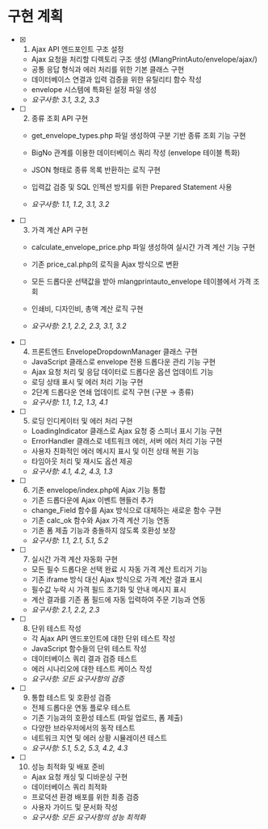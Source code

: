 # 구현 계획

- [x] 1. Ajax API 엔드포인트 구조 설정


  - Ajax 요청을 처리할 디렉토리 구조 생성 (MlangPrintAuto/envelope/ajax/)
  - 공통 응답 형식과 에러 처리를 위한 기본 클래스 구현
  - 데이터베이스 연결과 입력 검증을 위한 유틸리티 함수 작성
  - envelope 시스템에 특화된 설정 파일 생성
  - _요구사항: 3.1, 3.2, 3.3_



- [ ] 2. 종류 조회 API 구현




  - get_envelope_types.php 파일 생성하여 구분 기반 종류 조회 기능 구현
  - BigNo 관계를 이용한 데이터베이스 쿼리 작성 (envelope 테이블 특화)
  - JSON 형태로 종류 목록 반환하는 로직 구현


  - 입력값 검증 및 SQL 인젝션 방지를 위한 Prepared Statement 사용
  - _요구사항: 1.1, 1.2, 3.1, 3.2_




- [ ] 3. 가격 계산 API 구현

  - calculate_envelope_price.php 파일 생성하여 실시간 가격 계산 기능 구현

  - 기존 price_cal.php의 로직을 Ajax 방식으로 변환
  - 모든 드롭다운 선택값을 받아 mlangprintauto_envelope 테이블에서 가격 조회


  - 인쇄비, 디자인비, 총액 계산 로직 구현

  - _요구사항: 2.1, 2.2, 2.3, 3.1, 3.2_

- [ ] 4. 프론트엔드 EnvelopeDropdownManager 클래스 구현

  - JavaScript 클래스로 envelope 전용 드롭다운 관리 기능 구현
  - Ajax 요청 처리 및 응답 데이터로 드롭다운 옵션 업데이트 기능
  - 로딩 상태 표시 및 에러 처리 기능 구현
  - 2단계 드롭다운 연쇄 업데이트 로직 구현 (구분 → 종류)
  - _요구사항: 1.1, 1.2, 1.3, 4.1_

- [ ] 5. 로딩 인디케이터 및 에러 처리 구현
  - LoadingIndicator 클래스로 Ajax 요청 중 스피너 표시 기능 구현
  - ErrorHandler 클래스로 네트워크 에러, 서버 에러 처리 기능 구현
  - 사용자 친화적인 에러 메시지 표시 및 이전 상태 복원 기능
  - 타임아웃 처리 및 재시도 옵션 제공
  - _요구사항: 4.1, 4.2, 4.3, 1.3_

- [ ] 6. 기존 envelope/index.php에 Ajax 기능 통합
  - 기존 드롭다운에 Ajax 이벤트 핸들러 추가
  - change_Field 함수를 Ajax 방식으로 대체하는 새로운 함수 구현
  - 기존 calc_ok 함수와 Ajax 가격 계산 기능 연동
  - 기존 폼 제출 기능과 충돌하지 않도록 호환성 보장
  - _요구사항: 1.1, 2.1, 5.1, 5.2_

- [ ] 7. 실시간 가격 계산 자동화 구현
  - 모든 필수 드롭다운 선택 완료 시 자동 가격 계산 트리거 기능
  - 기존 iframe 방식 대신 Ajax 방식으로 가격 계산 결과 표시
  - 필수값 누락 시 가격 필드 초기화 및 안내 메시지 표시
  - 계산 결과를 기존 폼 필드에 자동 입력하여 주문 기능과 연동
  - _요구사항: 2.1, 2.2, 2.3_

- [ ] 8. 단위 테스트 작성
  - 각 Ajax API 엔드포인트에 대한 단위 테스트 작성
  - JavaScript 함수들의 단위 테스트 작성
  - 데이터베이스 쿼리 결과 검증 테스트
  - 에러 시나리오에 대한 테스트 케이스 작성
  - _요구사항: 모든 요구사항의 검증_

- [ ] 9. 통합 테스트 및 호환성 검증
  - 전체 드롭다운 연동 플로우 테스트
  - 기존 기능과의 호환성 테스트 (파일 업로드, 폼 제출)
  - 다양한 브라우저에서의 동작 테스트
  - 네트워크 지연 및 에러 상황 시뮬레이션 테스트
  - _요구사항: 5.1, 5.2, 5.3, 4.2, 4.3_

- [ ] 10. 성능 최적화 및 배포 준비
  - Ajax 요청 캐싱 및 디바운싱 구현
  - 데이터베이스 쿼리 최적화
  - 프로덕션 환경 배포를 위한 최종 검증
  - 사용자 가이드 및 문서화 작성
  - _요구사항: 모든 요구사항의 성능 최적화_